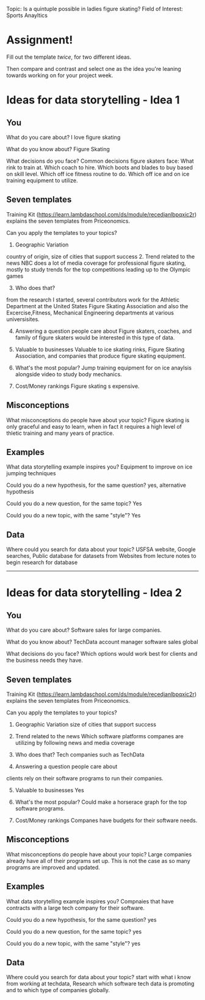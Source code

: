 Topic: Is a quintuple possible in ladies figure skating?
Field of Interest: Sports Anayltics
# Assignment!

Fill out the template *twice*, for two different ideas.

Then compare and contrast and select one as the idea you're leaning towards
working on for your project week.


# Ideas for data storytelling - Idea 1

## You

What do you care about?
I love figure skating

What do you know about?
Figure Skating

What decisions do you face?
Common decisions figure skaters face: What rink to train at. Which coach to hire. Which boots and blades to buy based on skill level. Which off ice fitness routine to do. Which off ice and on ice training equipment to utilize.

## Seven templates

Training Kit (https://learn.lambdaschool.com/ds/module/recedjanlbpqxic2r) explains the seven templates from Priceonomics.

Can you apply the templates to your topics? 

1. Geographic Variation

country of origin, size of cities that support success
2. Trend related to the news
NBC does a lot of media coverage for professional figure skating, mostly to study trends for the top competitions leading up to the Olympic games


3. Who does that?

from the research I started, several contributors work for the Athletic Department at the United States Figure Skating Association and also the Excercise,Fitness, Mechanical Engineering departments at various universisites.

4. Answering a question people care about
Figure skaters, coaches, and family of figure skaters would be interested in this type of data.


5. Valuable to businesses
Valuable to ice skating rinks, Figure Skating Association, and companies that produce figure skating equipment.


6. What's the most popular?
Jump training equipment for on ice anaylsis alongside video to study body mechanics.


7. Cost/Money rankings
Figure skating s expensive.


## Misconceptions

What misconceptions do people have about your topic?
Figure skating is only graceful and easy to learn, when in fact it requires a high level of thletic training and many years of practice.

## Examples

What data storytelling example inspires you?
Equipment to improve on ice jumping techniques

Could you do a new hypothesis, for the same question?
yes, alternative hypothesis


Could you do a new question, for the same topic?
Yes


Could you do a new topic, with the same "style"?
Yes

## Data

Where could you search for data about your topic?
USFSA website, Google searches, Public database for datasets from Websites from lecture notes to begin research for database

---

# Ideas for data storytelling - Idea 2

## You

What do you care about?
Software sales for large companies.

What do you know about?
TechData account manager software sales global


What decisions do you face?
Which options would work best for clients and the business needs they have.


## Seven templates

Training Kit (https://learn.lambdaschool.com/ds/module/recedjanlbpqxic2r) explains the seven templates from Priceonomics.

Can you apply the templates to your topics? 

1. Geographic Variation
size of cities that support success


2. Trend related to the news
Which software platforms companes are utilizing by following news and media coverage


3. Who does that?
Tech companies such as TechData


4. Answering a question people care about

clients rely on their software programs to run their companies.

5. Valuable to businesses
Yes


6. What's the most popular?
Could make a horserace graph for the top software programs.

7. Cost/Money rankings
Companes have budgets for their software needs.

## Misconceptions

What misconceptions do people have about your topic?
Large companies already have all of their programs set up. This is not the case as so many programs are improved and updated.


## Examples

What data storytelling example inspires you?
Compnaies that have contracts with a large tech company for their software.

Could you do a new hypothesis, for the same question?
yes


Could you do a new question, for the same topic?
yes

Could you do a new topic, with the same "style"?
yes

## Data

Where could you search for data about your topic? start with what i know from working at techdata, Research which software tech data is promoting and to which type of companies globally.

